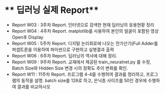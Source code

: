 # ** 딥러닝 실제 Report** 

- Report W03 : 3주차 Report. 인터넷으로 검색한 현재 딥러닝의 응용현황 정리
- Report W04 : 4주차 Report. matplotlib를 사용하여 본인의 얼굴이 포함된 영상 Open후 Display
- Report W05 : 5주차 Report. 디지털 논리회로에 나오는 전가산기(Full Adder를 퍼셉트론을 이용하여 파이썬으로 구현하고 실행결과 출력
- Report W06 : 6주차 Report. 딥러닝의 역사에 대해 정리.
- Report W09 : 9주차 Report. 교재에서 제공된  train_neuralnet.py 를 수정, Batch Size와 Hidden Size 변경 시의 정확도 추이 변화를 확인.
- Report W11 : 11주차 Report. 프로그램 4-4를 수행하여 결과를 정리하고, 프로그램의 동작을 설명. batch size를 128로 하고, 은닉층 사이즈를 50인 경우에 수행하여 결과를 비교하시오

<p align="center">
  
</p>
</br>
